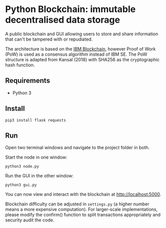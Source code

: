 # Python Blockchain: immutable decentralised data storage

A public blockchain and GUI allowing users to store and share information that can't be tampered with or repudiated.

The architecture is based on the [IBM Blockchain](https://www.ibm.com/blockchain), however Proof of Work (PoW) is used as a consensus algorithm instead of IBM SE. The PoW structure is adapted from Kansal (2018) with SHA256 as the cryptographic hash function.

## Requirements

- Python 3

## Install

```
pip3 install flask requests
```

## Run

Open two terminal windows and navigate to the project folder in both.

Start the node in one window:

```
python3 node.py
```

Run the GUI in the other window:

```
python3 gui.py
```

You can now view and interact with the blockchain at [http://localhost:5000](http://localhost:5000).

Blockchain difficulty can be adjusted in `settings.py` (a higher number means a more expensive computation). For larger-scale implementations, please modify the confirm() function to split transactions appropriately and security audit the code.
